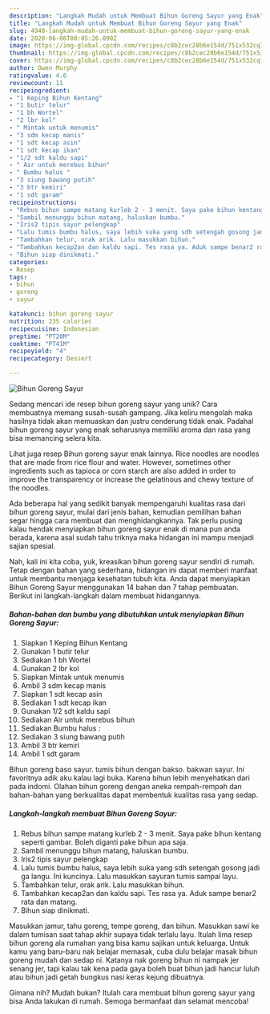 ```yaml
---
description: "Langkah Mudah untuk Membuat Bihun Goreng Sayur yang Enak"
title: "Langkah Mudah untuk Membuat Bihun Goreng Sayur yang Enak"
slug: 4948-langkah-mudah-untuk-membuat-bihun-goreng-sayur-yang-enak
date: 2020-06-06T00:05:26.090Z
image: https://img-global.cpcdn.com/recipes/c8b2cec28b6e154d/751x532cq70/bihun-goreng-sayur-foto-resep-utama.jpg
thumbnail: https://img-global.cpcdn.com/recipes/c8b2cec28b6e154d/751x532cq70/bihun-goreng-sayur-foto-resep-utama.jpg
cover: https://img-global.cpcdn.com/recipes/c8b2cec28b6e154d/751x532cq70/bihun-goreng-sayur-foto-resep-utama.jpg
author: Owen Murphy
ratingvalue: 4.6
reviewcount: 11
recipeingredient:
- "1 Keping Bihun Kentang"
- "1 butir telur"
- "1 bh Wortel"
- "2 lbr kol"
- " Mintak untuk menumis"
- "3 sdm kecap manis"
- "1 sdt kecap asin"
- "1 sdt kecap ikan"
- "1/2 sdt kaldu sapi"
- " Air untuk merebus bihun"
- " Bumbu halus "
- "3 siung bawang putih"
- "3 btr kemiri"
- "1 sdt garam"
recipeinstructions:
- "Rebus bihun sampe matang kurleb 2 - 3 menit. Saya pake bihun kentang seperti gambar. Boleh diganti pake bihun apa saja."
- "Sambil menunggu bihun matang, haluskan bumbu."
- "Iris2 tipis sayur pelengkap"
- "Lalu tumis bumbu halus, saya lebih suka yang sdh setengah gosong jadi ga langu. Ini kuncinya. Lalu masukkan sayuran tumis sampai layu."
- "Tambahkan telur, orak arik. Lalu masukkan bihun."
- "Tambahkan kecap2an dan kaldu sapi. Tes rasa ya. Aduk sampe benar2 rata dan matang."
- "Bihun siap dinikmati."
categories:
- Resep
tags:
- bihun
- goreng
- sayur

katakunci: bihun goreng sayur 
nutrition: 235 calories
recipecuisine: Indonesian
preptime: "PT20M"
cooktime: "PT41M"
recipeyield: "4"
recipecategory: Dessert

---
```



![Bihun Goreng Sayur](https://img-global.cpcdn.com/recipes/c8b2cec28b6e154d/751x532cq70/bihun-goreng-sayur-foto-resep-utama.jpg)

Sedang mencari ide resep bihun goreng sayur yang unik? Cara membuatnya memang susah-susah gampang. Jika keliru mengolah maka hasilnya tidak akan memuaskan dan justru cenderung tidak enak. Padahal bihun goreng sayur yang enak seharusnya memiliki aroma dan rasa yang bisa memancing selera kita.

Lihat juga resep Bihun goreng sayur enak lainnya. Rice noodles are noodles that are made from rice flour and water. However, sometimes other ingredients such as tapioca or corn starch are also added in order to improve the transparency or increase the gelatinous and chewy texture of the noodles.

Ada beberapa hal yang sedikit banyak mempengaruhi kualitas rasa dari bihun goreng sayur, mulai dari jenis bahan, kemudian pemilihan bahan segar hingga cara membuat dan menghidangkannya. Tak perlu pusing kalau hendak menyiapkan bihun goreng sayur enak di mana pun anda berada, karena asal sudah tahu triknya maka hidangan ini mampu menjadi sajian spesial.


Nah, kali ini kita coba, yuk, kreasikan bihun goreng sayur sendiri di rumah. Tetap dengan bahan yang sederhana, hidangan ini dapat memberi manfaat untuk membantu menjaga kesehatan tubuh kita. Anda dapat menyiapkan Bihun Goreng Sayur menggunakan 14 bahan dan 7 tahap pembuatan. Berikut ini langkah-langkah dalam membuat hidangannya.

<!--inarticleads1-->

##### Bahan-bahan dan bumbu yang dibutuhkan untuk menyiapkan Bihun Goreng Sayur:

1. Siapkan 1 Keping Bihun Kentang
1. Gunakan 1 butir telur
1. Sediakan 1 bh Wortel
1. Gunakan 2 lbr kol
1. Siapkan  Mintak untuk menumis
1. Ambil 3 sdm kecap manis
1. Siapkan 1 sdt kecap asin
1. Sediakan 1 sdt kecap ikan
1. Gunakan 1/2 sdt kaldu sapi
1. Sediakan  Air untuk merebus bihun
1. Sediakan  Bumbu halus :
1. Sediakan 3 siung bawang putih
1. Ambil 3 btr kemiri
1. Ambil 1 sdt garam


Bihun goreng baso sayur. tumis bihun dengan bakso. bakwan sayur. Ini favoritnya adik aku kalau lagi buka. Karena bihun lebih menyehatkan dari pada indomi. Olahan bihun goreng dengan aneka rempah-rempah dan bahan-bahan yang berkualitas dapat membentuk kualitas rasa yang sedap. 

<!--inarticleads2-->

##### Langkah-langkah membuat Bihun Goreng Sayur:

1. Rebus bihun sampe matang kurleb 2 - 3 menit. Saya pake bihun kentang seperti gambar. Boleh diganti pake bihun apa saja.
1. Sambil menunggu bihun matang, haluskan bumbu.
1. Iris2 tipis sayur pelengkap
1. Lalu tumis bumbu halus, saya lebih suka yang sdh setengah gosong jadi ga langu. Ini kuncinya. Lalu masukkan sayuran tumis sampai layu.
1. Tambahkan telur, orak arik. Lalu masukkan bihun.
1. Tambahkan kecap2an dan kaldu sapi. Tes rasa ya. Aduk sampe benar2 rata dan matang.
1. Bihun siap dinikmati.


Masukkan jamur, tahu goreng, tempe goreng, dan bihun. Masukkan sawi ke dalam tumisan saat tahap akhir supaya tidak terlalu layu. Itulah lima resep bihun goreng ala rumahan yang bisa kamu sajikan untuk keluarga. Untuk kamu yang baru-baru nak belajar memasak, cuba dulu belajar masak bihun goreng mudah dan sedap ni. Katanya nak goreng bihun ni nampak jer senang jer, tapi kalau tak kena pada gaya boleh buat bihun jadi hancur luluh atau bihun jadi getah bungkus nasi keras kejung dibuatnya. 

Gimana nih? Mudah bukan? Itulah cara membuat bihun goreng sayur yang bisa Anda lakukan di rumah. Semoga bermanfaat dan selamat mencoba!
